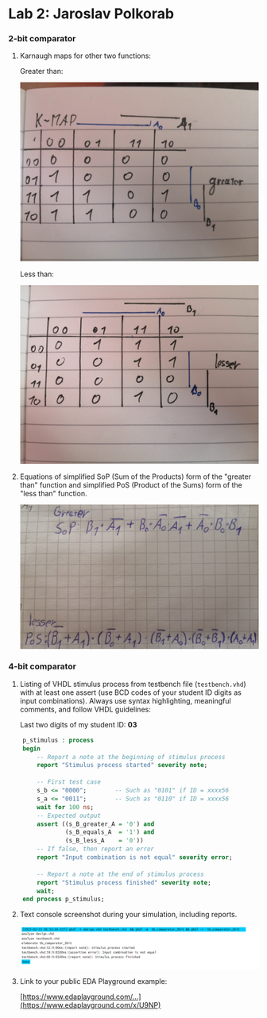 # Lab 2: Jaroslav Polkorab 

### 2-bit comparator

1. Karnaugh maps for other two functions:

   Greater than:

   ![K-maps](https://github.com/Polkorabjaroslav/digital-electronics-1/blob/main/labs/obraz/DE1great1.jpg)

   Less than:

   ![K-maps](https://github.com/Polkorabjaroslav/digital-electronics-1/blob/main/labs/obraz/DE1less2.jpg)

2. Equations of simplified SoP (Sum of the Products) form of the "greater than" function and simplified PoS (Product of the Sums) form of the "less than" function.

   ![Logic functions](https://github.com/Polkorabjaroslav/digital-electronics-1/blob/main/labs/obraz/DEdu2.png)

### 4-bit comparator

1. Listing of VHDL stimulus process from testbench file (`testbench.vhd`) with at least one assert (use BCD codes of your student ID digits as input combinations). Always use syntax highlighting, meaningful comments, and follow VHDL guidelines:

   Last two digits of my student ID: **03**

```vhdl
    p_stimulus : process
    begin
        -- Report a note at the beginning of stimulus process
        report "Stimulus process started" severity note;

        -- First test case
        s_b <= "0000"; 		  -- Such as "0101" if ID = xxxx56
        s_a <= "0011";        -- Such as "0110" if ID = xxxx56
        wait for 100 ns;
        -- Expected output
        assert ((s_B_greater_A = '0') and
                (s_B_equals_A  = '1') and
                (s_B_less_A    = '0'))
        -- If false, then report an error
        report "Input combination is not equal" severity error;

        -- Report a note at the end of stimulus process
        report "Stimulus process finished" severity note;
        wait;
    end process p_stimulus;
```

2. Text console screenshot during your simulation, including reports.

   ![your figure](https://github.com/Polkorabjaroslav/digital-electronics-1/blob/main/labs/obraz/DE4bit.png)

3. Link to your public EDA Playground example:

   [https://www.edaplayground.com/...](https://www.edaplayground.com/x/U9NP)
